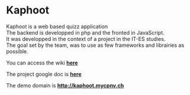 # Kaphoot
Kaphoot is a web based quizz application  
The backend is developped in php and the fronted in JavaScript.  
It was developped in the context of a project in the IT-ES studies.  
The goal set by the team, was to use as few frameworks and librairies as possible.

You can access the wiki  **[here]()**

The project google doc is **[here](https://docs.google.com/document/d/1TAQagjJ9e6VXlPH3-BD6Uk49xhdkTClA4wRw1sYw4Y0/edit)**  

The demo domain is **http://kaphoot.mycpnv.ch**